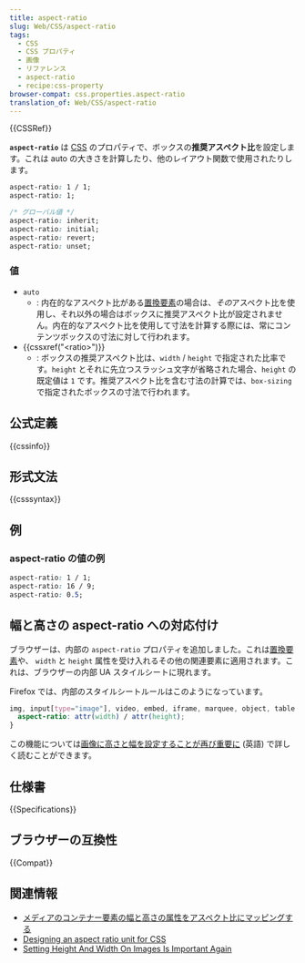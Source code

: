 ```yaml
---
title: aspect-ratio
slug: Web/CSS/aspect-ratio
tags:
  - CSS
  - CSS プロパティ
  - 画像
  - リファレンス
  - aspect-ratio
  - recipe:css-property
browser-compat: css.properties.aspect-ratio
translation_of: Web/CSS/aspect-ratio
---
```

{{CSSRef}}

**`aspect-ratio`** は [CSS](/ja/docs/Web/CSS) のプロパティで、ボックスの**推奨アスペクト比**を設定します。これは auto の大きさを計算したり、他のレイアウト関数で使用されたりします。

```css
aspect-ratio: 1 / 1;
aspect-ratio: 1;

/* グローバル値 */
aspect-ratio: inherit;
aspect-ratio: initial;
aspect-ratio: revert;
aspect-ratio: unset;
```

### 値

- `auto`
  - : 内在的なアスペクト比がある[置換要素](/ja/docs/Web/CSS/Replaced_element)の場合は、*その*アスペクト比を使用し、それ以外の場合はボックスに推奨アスペクト比が設定されません。内在的なアスペクト比を使用して寸法を計算する際には、常にコンテンツボックスの寸法に対して行われます。
- {{cssxref("&lt;ratio&gt;")}}
  - : ボックスの推奨アスペクト比は、`width` / `height` で指定された比率です。`height` とそれに先立つスラッシュ文字が省略された場合、`height` の既定値は `1` です。推奨アスペクト比を含む寸法の計算では、`box-sizing` で指定されたボックスの寸法で行われます。

## 公式定義

{{cssinfo}}

## 形式文法

{{csssyntax}}

## 例

### aspect-ratio の値の例

```css
aspect-ratio: 1 / 1;
aspect-ratio: 16 / 9;
aspect-ratio: 0.5;
```

## 幅と高さの aspect-ratio への対応付け

ブラウザーは、内部の `aspect-ratio` プロパティを追加しました。これは[置換要素](/ja/docs/Web/CSS/Replaced_element)や、 `width` と `height` 属性を受け入れるその他の関連要素に適用されます。これは、ブラウザーの内部 UA スタイルシートに現れます。

Firefox では、内部のスタイルシートルールはこのようになっています。

```css
img, input[type="image"], video, embed, iframe, marquee, object, table {
  aspect-ratio: attr(width) / attr(height);
}
```

この機能については[画像に高さと幅を設定することが再び重要に](https://www.smashingmagazine.com/2020/03/setting-height-width-images-important-again/) (英語) で詳しく読むことができます。

## 仕様書

{{Specifications}}

## ブラウザーの互換性

{{Compat}}

## 関連情報

- [メディアのコンテナー要素の幅と高さの属性をアスペクト比にマッピングする](/ja/docs/Web/Media/images/aspect_ratio_mapping)
- [Designing an aspect ratio unit for CSS](https://www.smashingmagazine.com/2019/03/aspect-ratio-unit-css/)
- [Setting Height And Width On Images Is Important Again](https://www.smashingmagazine.com/2020/03/setting-height-width-images-important-again/)

